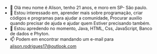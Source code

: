 - 👋 Olá meu nome é Alison, tenho 21 anos, e moro em SP- São paulo.
- 👀 Estou interessado em, aprender mais sobre programação, criar códigos e programas para ajudar a comunidade, Procurar auxilio quando precisar de ajuda e ajudar quem
Estiver precisando também.
- 🌱 Estou apredendo no momento, Java, HTML, Css, JavaScript, Banco de dados e Phyton.
- 📫 Podem em encontrar mandando um e-mail para alison.rodrigues17@outlook.com
